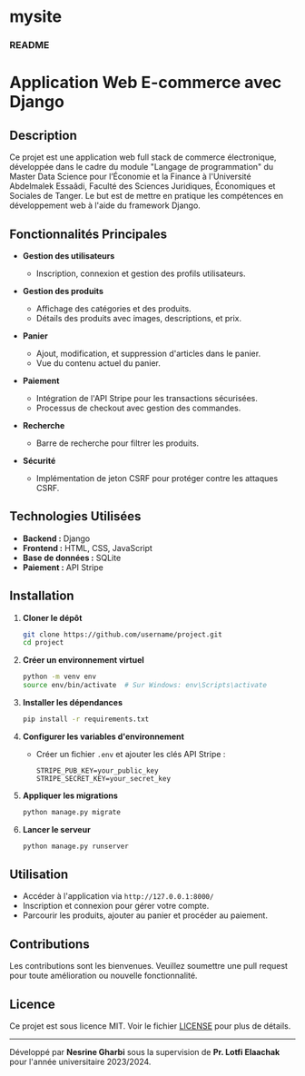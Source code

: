 # mysite
 
### README

# Application Web E-commerce avec Django

## Description

Ce projet est une application web full stack de commerce électronique, développée dans le cadre du module "Langage de programmation" du Master Data Science pour l’Économie et la Finance à l'Université Abdelmalek Essaâdi, Faculté des Sciences Juridiques, Économiques et Sociales de Tanger. Le but est de mettre en pratique les compétences en développement web à l'aide du framework Django.

## Fonctionnalités Principales

- **Gestion des utilisateurs**
  - Inscription, connexion et gestion des profils utilisateurs.
  
- **Gestion des produits**
  - Affichage des catégories et des produits.
  - Détails des produits avec images, descriptions, et prix.

- **Panier**
  - Ajout, modification, et suppression d'articles dans le panier.
  - Vue du contenu actuel du panier.

- **Paiement**
  - Intégration de l'API Stripe pour les transactions sécurisées.
  - Processus de checkout avec gestion des commandes.

- **Recherche**
  - Barre de recherche pour filtrer les produits.

- **Sécurité**
  - Implémentation de jeton CSRF pour protéger contre les attaques CSRF.

## Technologies Utilisées

- **Backend :** Django
- **Frontend :** HTML, CSS, JavaScript
- **Base de données :** SQLite
- **Paiement :** API Stripe

## Installation

1. **Cloner le dépôt**
   ```sh
   git clone https://github.com/username/project.git
   cd project
   ```

2. **Créer un environnement virtuel**
   ```sh
   python -m venv env
   source env/bin/activate  # Sur Windows: env\Scripts\activate
   ```

3. **Installer les dépendances**
   ```sh
   pip install -r requirements.txt
   ```

4. **Configurer les variables d'environnement**
   - Créer un fichier `.env` et ajouter les clés API Stripe :
     ```env
     STRIPE_PUB_KEY=your_public_key
     STRIPE_SECRET_KEY=your_secret_key
     ```

5. **Appliquer les migrations**
   ```sh
   python manage.py migrate
   ```

6. **Lancer le serveur**
   ```sh
   python manage.py runserver
   ```

## Utilisation

- Accéder à l'application via `http://127.0.0.1:8000/`
- Inscription et connexion pour gérer votre compte.
- Parcourir les produits, ajouter au panier et procéder au paiement.

## Contributions

Les contributions sont les bienvenues. Veuillez soumettre une pull request pour toute amélioration ou nouvelle fonctionnalité.

## Licence

Ce projet est sous licence MIT. Voir le fichier [LICENSE](LICENSE) pour plus de détails.

---

Développé par **Nesrine Gharbi** sous la supervision de **Pr. Lotfi Elaachak** pour l'année universitaire 2023/2024.
